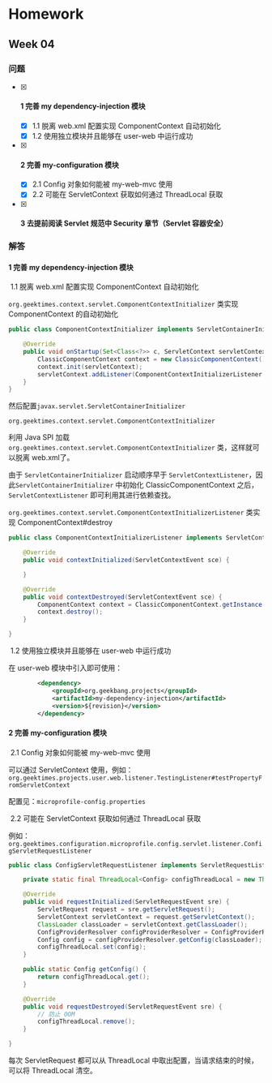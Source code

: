 # Homework

## Week 04

### 问题

- [x] #### 1 完善 my dependency-injection 模块
  - [x] 1.1 脱离 web.xml 配置实现 ComponentContext 自动初始化
  - [x] 1.2 使用独立模块并且能够在 user-web 中运行成功

- [x] #### 2 完善 my-configuration 模块
  - [x] 2.1 Config 对象如何能被 my-web-mvc 使用
  - [x] 2.2 可能在 ServletContext 获取如何通过 ThreadLocal 获取

- [x] #### 3 去提前阅读 Servlet 规范中 Security 章节（Servlet 容器安全）


### 解答

#### 1 完善 my dependency-injection 模块

​	1.1 脱离 web.xml 配置实现 ComponentContext 自动初始化

`org.geektimes.context.servlet.ComponentContextInitializer` 类实现 ComponentContext 的自动初始化

```java
public class ComponentContextInitializer implements ServletContainerInitializer {

    @Override
    public void onStartup(Set<Class<?>> c, ServletContext servletContext) throws ServletException {
        ClassicComponentContext context = new ClassicComponentContext();
        context.init(servletContext);
        servletContext.addListener(ComponentContextInitializerListener.class);
    }
}
```

然后配置`javax.servlet.ServletContainerInitializer` 

```
org.geektimes.context.servlet.ComponentContextInitializer
```

利用 Java SPI 加载`org.geektimes.context.servlet.ComponentContextInitializer` 类，这样就可以脱离 web.xml了。

由于 `ServletContainerInitializer` 启动顺序早于 `ServletContextListener`，因此`ServletContainerInitializer` 中初始化 ClassicComponentContext 之后，`ServletContextListener` 即可利用其进行依赖查找。

`org.geektimes.context.servlet.ComponentContextInitializerListener` 类实现 ComponentContext#destroy

```java
public class ComponentContextInitializerListener implements ServletContextListener {

    @Override
    public void contextInitialized(ServletContextEvent sce) {

    }

    @Override
    public void contextDestroyed(ServletContextEvent sce) {
        ComponentContext context = ClassicComponentContext.getInstance();
        context.destroy();
    }

}
```

​	1.2 使用独立模块并且能够在 user-web 中运行成功

在 user-web 模块中引入即可使用：

```xml
        <dependency>
            <groupId>org.geekbang.projects</groupId>
            <artifactId>my-dependency-injection</artifactId>
            <version>${revision}</version>
        </dependency>
```



#### 2 完善 my-configuration 模块

​	2.1 Config 对象如何能被 my-web-mvc 使用

可以通过 ServletContext 使用，例如：`org.geektimes.projects.user.web.listener.TestingListener#testPropertyFromServletContext`

配置见：`microprofile-config.properties` 

​	2.2 可能在 ServletContext 获取如何通过 ThreadLocal 获取

例如：`org.geektimes.configuration.microprofile.config.servlet.listener.ConfigServletRequestListener`

```java
public class ConfigServletRequestListener implements ServletRequestListener {

    private static final ThreadLocal<Config> configThreadLocal = new ThreadLocal<>();

    @Override
    public void requestInitialized(ServletRequestEvent sre) {
        ServletRequest request = sre.getServletRequest();
        ServletContext servletContext = request.getServletContext();
        ClassLoader classLoader = servletContext.getClassLoader();
        ConfigProviderResolver configProviderResolver = ConfigProviderResolver.instance();
        Config config = configProviderResolver.getConfig(classLoader);
        configThreadLocal.set(config);
    }

    public static Config getConfig() {
        return configThreadLocal.get();
    }

    @Override
    public void requestDestroyed(ServletRequestEvent sre) {
        // 防止 OOM
        configThreadLocal.remove();
    }

}
```

每次 ServletRequest 都可以从 ThreadLocal 中取出配置，当请求结束的时候，可以将 ThreadLocal 清空。